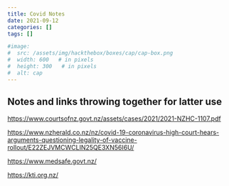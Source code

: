 ```yaml
---
title: Covid Notes
date: 2021-09-12
categories: []
tags: []

#image:
#  src: /assets/img/hackthebox/boxes/cap/cap-box.png
#  width: 600   # in pixels
#  height: 300   # in pixels
#  alt: cap
---
```


## Notes and links throwing together for latter use

https://www.courtsofnz.govt.nz/assets/cases/2021/2021-NZHC-1107.pdf


https://www.nzherald.co.nz/nz/covid-19-coronavirus-high-court-hears-arguments-questioning-legality-of-vaccine-rollout/E22ZEJVMCWCLIN25QE3XN56I6U/


https://www.medsafe.govt.nz/

https://kti.org.nz/



